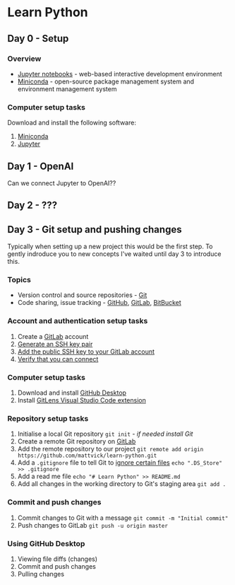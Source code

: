# Learn Python

## Day 0 - Setup

### Overview

* [Jupyter notebooks](https://jupyter.org/) - web-based interactive development environment
* [Miniconda](https://docs.conda.io/en/latest/miniconda.html) - open-source package management system and environment management system

### Computer setup tasks

Download and install the following software:

1. [Miniconda](https://conda.io/projects/conda/en/latest/user-guide/install/macos.html)
1. [Jupyter](https://jupyter.org/install) 

## Day 1 - OpenAI

Can we connect Jupyter to OpenAI??

## Day 2 - ???

## Day 3 - Git setup and pushing changes

Typically when setting up a new project this would be the first step. To gently indroduce you to new concepts I've waited until day 3 to introduce this.

### Topics

* Version control and source repositories - [Git](https://git-scm.com/)
* Code sharing, issue tracking - [GitHub](https://github.com/), [GitLab](https://about.gitlab.com/), [BitBucket](https://bitbucket.org/)

### Account and authentication setup tasks

1. Create a [GitLab](https://about.gitlab.com/) account
1. [Generate an SSH key pair](https://docs.gitlab.com/ee/ssh/#generate-an-ssh-key-pair)
1. [Add the public SSH key to your GitLab account](https://docs.gitlab.com/ee/ssh/#add-an-ssh-key-to-your-gitlab-account)
1. [Verify that you can connect](https://docs.gitlab.com/ee/ssh/#verify-that-you-can-connect)

### Computer setup tasks

1. Download and install [GitHub Desktop](https://desktop.github.com/)
1. Install [GitLens Visual Studio Code extension](https://marketplace.visualstudio.com/items?itemName=eamodio.gitlens)

### Repository setup tasks

1. Initialise a local Git repository `git init` - _if needed install Git_
1. Create a remote Git repository on [GitLab](https://about.gitlab.com/)
1. Add the remote repository to our project `git remote add origin https://github.com/mattvick/learn-python.git`
1. Add a `.gitignore` file to tell Git to [ignore certain files](https://help.github.com/articles/ignoring-files/) `echo ".DS_Store" >> .gitignore`
1. Add a read me file `echo "# Learn Python" >> README.md`
1. Add all changes in the working directory to Git's staging area `git add .`

### Commit and push changes

1. Commit changes to Git with a message `git commit -m "Initial commit"`
1. Push changes to GitLab `git push -u origin master`

### Using GitHub Desktop

1. Viewing file diffs (changes) 
1. Commit and push changes
1. Pulling changes
